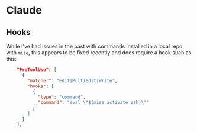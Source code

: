 # Claude

## Hooks

While I've had issues in the past with commands installed in a local repo with `mise`, this appears to be fixed recently and does require a hook such as this:

```json
    "PreToolUse": [
      {
        "matcher": "Edit|MultiEdit|Write",
        "hooks": [
          {
            "type": "command",
            "command": "eval \"$(mise activate zsh)\""
          }
        ]
      }
    ],
```
